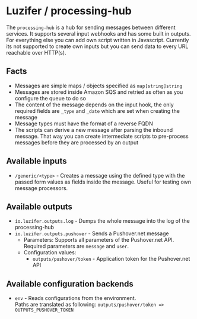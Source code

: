 # Luzifer / processing-hub

The `processing-hub` is a hub for sending messages between different services. It supports several input webhooks and has some built in outputs. For everything else you can add own script written in Javascript. Currently its not supported to create own inputs but you can send data to every URL reachable over HTTP(s).

## Facts

- Messages are simple maps / objects specified as `map[string]string`
- Messages are stored inside Amazon SQS and retried as often as you configure the queue to do so
- The content of the message depends on the input hook, the only required fields are `_type` and `_date` which are set when creating the message
- Message types must have the format of a reverse FQDN
- The scripts can derive a new message after parsing the inbound message. That way you can create intermediate scripts to pre-process messages before they are processed by an output

## Available inputs

- `/generic/<type>` - Creates a message using the defined type with the passed form values as fields inside the message. Useful for testing own message processors.

## Available outputs

- `io.luzifer.outputs.log` - Dumps the whole message into the log of the processing-hub
- `io.luzifer.outputs.pushover` - Sends a Pushover.net message
  - Parameters: Supports all parameters of the Pushover.net API. Required parameters are `message` and `user`.
  - Configuration values:
    - `outputs/pushover/token` - Application token for the Pushover.net API

## Available configuration backends

- `env` - Reads configurations from the environment.  
Paths are translated as following: `outputs/pushover/token => OUTPUTS_PUSHOVER_TOKEN`

